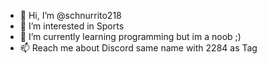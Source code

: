 - 👋 Hi, I’m @schnurrito218
- 👀 I’m interested in Sports
- 🌱 I’m currently learning programming but im a noob ;)
- 📫 Reach me about Discord same name with 2284 as Tag

<!---
schnurrito218/schnurrito218 is a ✨ special ✨ repository because its `README.md` (this file) appears on your GitHub profile.
You can click the Preview link to take a look at your changes.
--->
